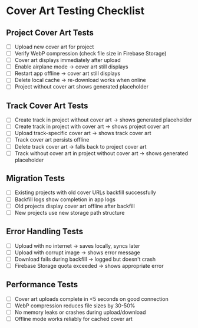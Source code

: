 # Cover Art Testing Checklist

## Project Cover Art Tests

- [ ] Upload new cover art for project
- [ ] Verify WebP compression (check file size in Firebase Storage)
- [ ] Cover art displays immediately after upload
- [ ] Enable airplane mode → cover art still displays
- [ ] Restart app offline → cover art still displays
- [ ] Delete local cache → re-download works when online
- [ ] Project without cover art shows generated placeholder

## Track Cover Art Tests

- [ ] Create track in project without cover art → shows generated placeholder
- [ ] Create track in project with cover art → shows project cover art
- [ ] Upload track-specific cover art → shows track cover art
- [ ] Track cover art persists offline
- [ ] Delete track cover art → falls back to project cover art
- [ ] Track without cover art in project without cover art → shows generated placeholder

## Migration Tests

- [ ] Existing projects with old cover URLs backfill successfully
- [ ] Backfill logs show completion in app logs
- [ ] Old projects display cover art offline after backfill
- [ ] New projects use new storage path structure

## Error Handling Tests

- [ ] Upload with no internet → saves locally, syncs later
- [ ] Upload with corrupt image → shows error message
- [ ] Download fails during backfill → logged but doesn't crash
- [ ] Firebase Storage quota exceeded → shows appropriate error

## Performance Tests

- [ ] Cover art uploads complete in <5 seconds on good connection
- [ ] WebP compression reduces file sizes by 30-50%
- [ ] No memory leaks or crashes during upload/download
- [ ] Offline mode works reliably for cached cover art
